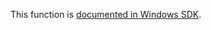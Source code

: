 This function is [documented in Windows SDK](https://learn.microsoft.com/en-us/windows/win32/intl/rtlisvalidlocalename).
